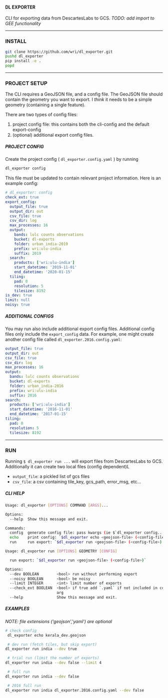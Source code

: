 #### DL EXPORTER

CLI for exporting data from DescartesLabs to GCS. _TODO: add import to GEE functionality_

---

<a name="install"/>

### INSTALL

```bash
git clone https://github.com/wri/dl_exporter.git
pushd dl_exporter
pip install -e .
popd
```

---

<a name="setup"/>

### PROJECT SETUP

The CLI requires a GeoJSON file, and a config file. The GeoJSON file should contain the geometry you want to export. I _think_ it needs to be a simple geometry (containing a single feature).

There are two types of config files:

1. project config file: this contains both the cli-config and the default export-config
2. (optional) additional export config files.

##### PROJECT CONFIG

Create the project config ( `dl_exporter.config.yaml` ) by running
```bash
dl_exporter config
```

This file must be updated to contain relevant project information.  Here is an example config:

```yaml
# dl_exporter: config
check_ext: true
export_config:
  output_file: true
  output_dir: out
  csv_file: true
  csv_dir: log
  max_processes: 16
  output:
    bands: lulc counts observations
    bucket: dl-exports
    folder: urban_india-2019
    prefix: wri:ulu-india
    suffix: 2019
  search:
    products: ['wri:ulu-india']
    start_datetime: '2019-11-01'
    end_datetime: '2020-01-15'
  tiling:
    pad: 0
    resolution: 5
    tilesize: 8192
is_dev: true
limit: null
noisy: true
```

##### ADDITIONAL CONFIGS

You may run also include additional export config files. Additional config files only include the `export_config` data.  For example, one might create another config file called `dl_exporter.2016.config.yaml`:

```yaml
output_file: true
output_dir: out
csv_file: true
csv_dir: log
max_processes: 16
output:
  bands: lulc counts observations
  bucket: dl-exports
  folder: urban_india-2016
  prefix: wri:ulu-india
  suffix: 2016
search:
  products: ['wri:ulu-india']
  start_datetime: '2016-11-01'
  end_datetime: '2017-01-15'
tiling:
  pad: 0
  resolution: 5
  tilesize: 8192
```


---

<a name="run"/>

### RUN

Running `$ dl_exporter run ...` will export files from DescartesLabs to GCS.  Additionally it can create two local files (config dependent)L

* `output_file`: a pickled list of gcs files
* `csv_file`: a csv containing tile_key, gcs_path, error_msg, etc...

##### CLI HELP

```bash
Usage: dl_exporter [OPTIONS] COMMAND [ARGS]...

Options:
  --help  Show this message and exit.

Commands:
  config  generate config file: pass kwargs (ie $`dl_exporter config...
  echo    print config: `$dl_exporter echo <geojson-file> (<config-file>)`
  run     run export: `$dl_exporter run <geojson-file> (<config-file>)
```

```bash
Usage: dl_exporter run [OPTIONS] GEOMETRY [CONFIG]

  run export: `$dl_exporter run <geojson-file> (<config-file>)`

Options:
  --dev BOOLEAN        <bool> run without performing export
  --noisy BOOLEAN      <bool> be noisy
  --limit INTEGER      <int> limit number of exports
  --check_ext BOOLEAN  <bool> if true add `.yaml` if not included in config
                       arg
  --help               Show this message and exit.
```

##### EXAMPLES

_NOTE: file extensions ('geojson','yaml') are optional_

```bash
# check config
 dl_exporter echo kerala_dev.geojson

 # dev run (fetch tiles, but skip export)
dl_exporter run india --dev true 

 # trial run (limit the number of exports)
dl_exporter run india --dev false --limit 4

 # full run
dl_exporter run india --dev false

 # 2016 full run
dl_exporter run india dl_exporter.2016.config.yaml --dev false
```



